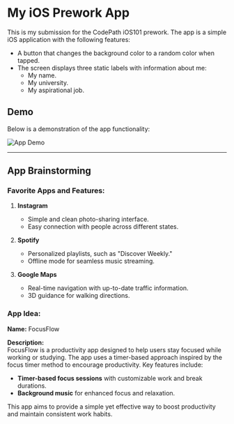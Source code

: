 # My iOS Prework App

This is my submission for the CodePath iOS101 prework. The app is a simple iOS application with the following features:
- A button that changes the background color to a random color when tapped.
- The screen displays three static labels with information about me:
  - My name.
  - My university.
  - My aspirational job.

## Demo

Below is a demonstration of the app functionality:

![App Demo](https://github.com/hlin1237/IOS101-Prework/blob/main/IOS101-PreWork%20GIF.gif)

---

## App Brainstorming

### Favorite Apps and Features:
1. **Instagram**
   - Simple and clean photo-sharing interface.
   - Easy connection with people across different states.

2. **Spotify**
   - Personalized playlists, such as "Discover Weekly."
   - Offline mode for seamless music streaming.

3. **Google Maps**
   - Real-time navigation with up-to-date traffic information.
   - 3D guidance for walking directions.
  
### App Idea:
**Name:** FocusFlow  

**Description:**  
FocusFlow is a productivity app designed to help users stay focused while working or studying. The app uses a timer-based approach inspired by the focus timer method to encourage productivity. Key features include:
- **Timer-based focus sessions** with customizable work and break durations.
- **Background music** for enhanced focus and relaxation.

This app aims to provide a simple yet effective way to boost productivity and maintain consistent work habits.




